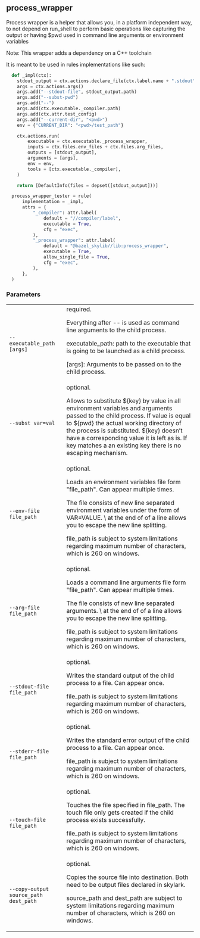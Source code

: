 ## process_wrapper

Process wrapper is a helper that allows you, in a platform independent way,
to not depend on run_shell to perform basic operations like capturing
the output or having $pwd used in command line arguments or environment
variables

Note: This wrapper adds a dependency on a C++ toolchain

It is meant to be used in rules implementations like such:

```python
  def _impl(ctx):
    stdout_output = ctx.actions.declare_file(ctx.label.name + ".stdout")
    args = ctx.actions.args()
    args.add("--stdout-file", stdout_output.path)
    args.add("--subst-pwd")
    args.add("--")
    args.add(ctx.executable._compiler.path)
    args.add(ctx.attr.test_config)
    args.add("--current-dir", "<pwd>")
    env = {"CURRENT_DIR": "<pwd>/test_path"}

    ctx.actions.run(
        executable = ctx.executable._process_wrapper,
        inputs = ctx.files.env_files + ctx.files.arg_files,
        outputs = [stdout_output],
        arguments = [args],
        env = env,
        tools = [ctx.executable._compiler],
    )

    return [DefaultInfo(files = depset([stdout_output]))]

  process_wrapper_tester = rule(
      implementation = _impl,
      attrs = {
          "_compiler": attr.label(
              default = "//compiler/label",
              executable = True,
              cfg = "exec",
          ),
          "_process_wrapper": attr.label(
              default = "@bazel_skylib//lib:process_wrapper",
              executable = True,
              allow_single_file = True,
              cfg = "exec",
          ),
      },
  )
```

### Parameters

<table class="params-table">
  <colgroup>
    <col class="col-param" />
    <col class="col-description" />
  </colgroup>
  <tbody>
    <tr id="process_wrapper---">
      <td><code>-- executable_path [args]</code></td>
      <td>
        required.
        <p>
          Everything after -- is used as command line arguments to the child process.
        </p>
        <p>
          executable_path: path to the executable that is going to be launched as a child process.
        </p>
        <p>
          [args]: Arguments to be passed on to the child process.
        </p>
      </td>
    </tr>
    <tr id="process_wrapper-subst-pwd">
      <td><code>--subst var=val</code></td>
      <td>
        optional.
        <p>
          Allows to substitute ${key} by value in all environment variables and arguments passed to the child process.
          If value is equal to ${pwd} the actual working directory of the process is substituted.
          ${key} doesn’t have a corresponding value it is left as is.
          If key matches a an existing key there is no escaping mechanism.
        </p>
      </td>
    </tr>
    <tr id="process_wrapper-env-file">
      <td><code>--env-file file_path</code></td>
      <td>
        optional.
        <p>
          Loads an environment variables file form "file_path".
          Can appear multiple times.
        </p>
        <p>
          The file consists of new line separated environment variables under the form of VAR=VALUE.
          \ at the end of of a line allows you to escape the new line splitting.
        </p>
        <p>
          file_path is subject to system limitations regarding maximum number of characters, which is 260 on windows.
        </p>
      </td>
    </tr>
    <tr id="process_wrapper-arg-file">
      <td><code>--arg-file file_path</code></td>
      <td>
        optional.
        <p>
          Loads a command line arguments file form "file_path".
          Can appear multiple times.
        </p>
        <p>
          The file consists of new line separated arguments.
          \ at the end of of a line allows you to escape the new line splitting.
        </p>
        <p>
          file_path is subject to system limitations regarding maximum number of characters, which is 260 on windows.
        </p>
      </td>
    </tr>
    <tr id="process_wrapper-stdout-file">
      <td><code>--stdout-file file_path</code></td>
      <td>
        optional.
        <p>
          Writes the standard output of the child process to a file.
          Can appear once.
        </p>
        <p>
          file_path is subject to system limitations regarding maximum number of characters, which is 260 on windows.
        </p>
      </td>
    </tr>
    <tr id="process_wrapper-stderr-file">
      <td><code>--stderr-file file_path</code></td>
      <td>
        optional.
        <p>
          Writes the standard error output of the child process to a file.
          Can appear once.
        </p>
        <p>
          file_path is subject to system limitations regarding maximum number of characters, which is 260 on windows.
        </p>
      </td>
    </tr>
    <tr id="process_wrapper-touch-file">
      <td><code>--touch-file file_path</code></td>
      <td>
        optional.
        <p>
          Touches the file specified in file_path. The touch file only gets created if the child process exists successfully.
        </p>
        <p>
          file_path is subject to system limitations regarding maximum number of characters, which is 260 on windows.
        </p>
      </td>
    </tr>
    <tr id="process_wrapper-copy-ouptut">
      <td><code>--copy-output source_path dest_path</code></td>
      <td>
        optional.
        <p>
          Copies the source file into destination. Both need to be output files declared in skylark. 
        </p>
        <p>
          source_path and dest_path are subject to system limitations regarding maximum number of characters, which is 260 on windows.
        </p>
      </td>
    </tr>
  </tbody>
</table>
